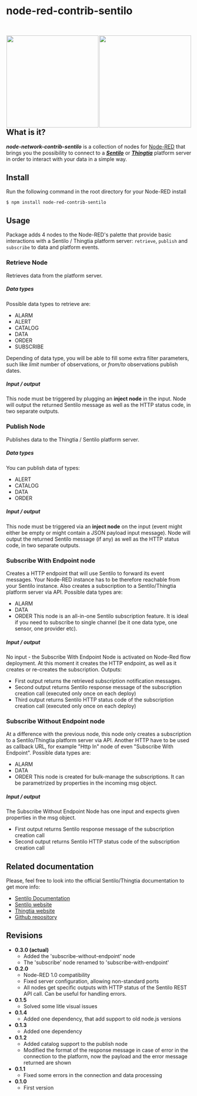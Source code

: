 node-red-contrib-sentilo
========================

<div style="width: 100%; margin: 50px 0px 250px 0px; border: 0px;">
	<div style="width: 50%; float: left; text-align: center; v-align: top; border: 0px;">
		<a href="https://www.sentilo.io" target="_blank" title="www.sentilo.io" alt="https://www.sentilo.io" style="border: 0px;">
			<img src="https://www.sentilo.io/wordpress/wp-content/uploads/2013/11/ori_SENTILO_sol_negre.png" width="250px">
		</a>
	</div>
	<div style="width: 50%; float: left; text-align: center; v-align: top; border: 0px;">
		<a href="https://www.thingtia.cloud" target="_blank" title="http://www.thingtia.cloud" alt="https://www.thingtia.cloud" style="border: 0px;">
			<img src="https://www.thingtia.cloud/wp-content/uploads/2016/11/Logo-Thingtia-grande.png" width="250px">
		</a>
	</div>
</div>

## What is it?

***node-network-contrib-sentilo*** is a collection of nodes for [Node-RED](http://nodered.org) that brings you the possibility to connect to a [***Sentilo***](http://www.sentilo.io) or [***Thingtia***](http://www.thingtia.cloud) platform server in order to interact with your data in a simple way.


## Install
Run the following command in the root directory for your Node-RED install

    $ npm install node-red-contrib-sentilo

## Usage
Package adds 4 nodes to the Node-RED's palette that provide basic interactions with a Sentilo / Thingtia platform server: ``retrieve``, ``publish`` and ``subscribe`` to data and platform events.

### Retrieve Node
Retrieves data from the platform server. 
##### Data types
Possible data types to retrieve are: 
* ALARM
* ALERT
* CATALOG
* DATA
* ORDER
* SUBSCRIBE

Depending of data type, you will be able to fill some extra filter parameters, such like *limit* number of observations, or *from/to* observations publish dates.

##### Input / output
This node must be triggered by plugging an **inject node** in the input. Node will output the returned Sentilo message as well as the HTTP status code, in two separate outputs.

### Publish Node
Publishes data to the Thingtia / Sentilo platform server.
##### Data types
You can publish data of types: 
* ALERT
* CATALOG
* DATA
* ORDER

##### Input / output
This node must be triggered via an **inject node** on the input (event might either be empty or might contain a JSON payload input message).
Node will output the returned Sentilo message (if any) as well as the HTTP status code, in two separate outputs.

### Subscribe With Endpoint node
Creates a HTTP endpoint that will use Sentilo to forward its event messages.
Your Node-RED instance has to be therefore reachable from your Sentilo instance. 
Also creates a subscription to a Sentilo/Thingtia platform server via API.
Possible data types are:
* ALARM
* DATA
* ORDER
This node is an all-in-one Sentilo subscription feature. It is ideal if you need to subscribe to single channel (be it one data type, one sensor, one provider etc).    


##### Input / output
No input - the Subscribe With Endpoint Node is activated on Node-Red flow deployment. At this moment it creates the HTTP endpoint, 
as well as it creates or re-creates the subscription. Outputs:
* First output returns the retrieved subscription notification messages.
* Second output returns Sentilo response message of the subscription creation call (executed only once on each deploy)
* Third output returns Sentilo HTTP status code of the subscription creation call (executed only once on each deploy)


### Subscribe Without Endpoint node
At a difference with the previous node, this node only creates a subscription to a Sentilo/Thingtia platform server via API.
Another HTTP have to be used as callback URL, for example "Http In" node of even "Subscribe With Endpoint".
Possible data types are:
* ALARM
* DATA
* ORDER
This node is created for bulk-manage the subscriptions. It can be parametrized by properties in the incoming msg object. 


##### Input / output
The Subscribe Without Endpoint Node has one input and expects given properties in the msg object. 
* First output returns Sentilo response message of the subscription creation call
* Second output returns Sentilo HTTP status code of the subscription creation call


## Related documentation

Please, feel free to look into the official Sentilo/Thingtia documentation to get more info:
* [Sentilo Documentation](https://sentilo.readthedocs.io/en/latest/)
* [Sentilo website](https://www.sentilo.io)
* [Thingtia website](https://www.thingtia.cloud)
* [Github repository](https://github.com/sentilo/node-red-contrib-sentilo)

## Revisions

* **0.3.0 (actual)**
  * Added the 'subscribe-without-endpoint' node
  * The 'subscribe' node renamed to 'subscribe-with-endpoint'
* **0.2.0**
  * Node-RED 1.0 compatibility
  * Fixed server configuration, allowing non-standard ports
  * All nodes get specific outputs with HTTP status of the Sentilo REST API call. Can be useful for handling errors.
* **0.1.5**
  * Solved some litle visual issues
* **0.1.4**
  * Added one dependency, that add support to old node.js versions
* **0.1.3**
  * Added one dependency
* **0.1.2**
  * Added catalog support to the publish node 
  * Modified the format of the response message in case of error in the connection to the platform, now the payload and the error message returned are shown 
* **0.1.1**
  * Fixed some errors in the connection and data processing
* **0.1.0**
  * First version